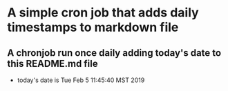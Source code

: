 A simple cron job that adds daily timestamps to markdown file
============================================================
## A chronjob run once daily adding today's date to this README.md file
* today's date is Tue Feb  5 11:45:40 MST 2019
